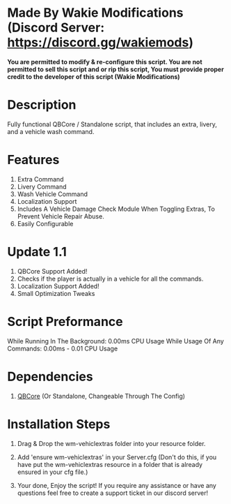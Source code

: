 # Made By Wakie Modifications (Discord Server: https://discord.gg/wakiemods)
**You are permitted to modify & re-configure this script. You are not permitted to sell this script and or rip this script, You must provide proper credit to the developer of this script (Wakie Modifications)**

# Description
Fully functional QBCore / Standalone script, that includes an extra, livery, and a vehicle wash command.

# Features
1. Extra Command
2. Livery Command
3. Wash Vehicle Command
4. Localization Support
5. Includes A Vehicle Damage Check Module When Toggling Extras, To Prevent Vehicle Repair Abuse.
6. Easily Configurable

# Update 1.1
1. QBCore Support Added!
2. Checks if the player is actually in a vehicle for all the commands.
3. Localization Support Added!
4. Small Optimization Tweaks

# Script Preformance
While Running In The Background: 0.00ms CPU Usage
While Usage Of Any Commands: 0.00ms - 0.01 CPU Usage

# Dependencies 
1. [QBCore](https://github.com/qbcore-framework/qb-core) (Or Standalone, Changeable Through The Config)

# Installation Steps

1. Drag & Drop the wm-vehiclextras folder into your resource folder.

2. Add 'ensure wm-vehiclextras' in your Server.cfg (Don't do this, if you have put the wm-vehiclextras resource in a folder that is already ensured in your cfg file.)

3. Your done, Enjoy the script! If you require any assistance or have any questions feel free to create a support ticket in our discord server!
